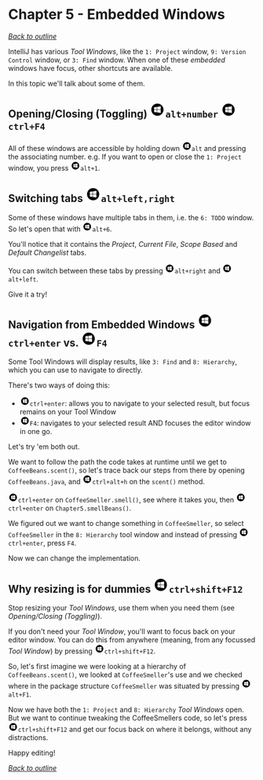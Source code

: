 # Chapter 5 - Embedded Windows
[_Back to outline_](outline.md)

IntelliJ has various _Tool Windows_, like the `1: Project` window, `9: Version Control` window, or `3: Find` window. When one of these _embedded_ windows have focus, other shortcuts are available.

In this topic we'll talk about some of them.

## Opening/Closing (Toggling) ![Windows](icons/glyph-windows-32.png)`alt+number` ![Windows](icons/glyph-windows-32.png)`ctrl+F4`
All of these windows are accessible by holding down ![Windows](icons/glyph-windows-20.png)`alt` and pressing the associating number.
e.g. If you want to open or close the `1: Project` window, you press ![Windows](icons/glyph-windows-20.png)`alt+1`.

## Switching tabs ![Windows](icons/glyph-windows-32.png)`alt+left,right`
Some of these windows have multiple tabs in them, i.e. the `6: TODO` window. So let's open that with ![Windows](icons/glyph-windows-20.png)`alt+6`.

You'll notice that it contains the _Project_, _Current File_, _Scope Based_ and _Default Changelist_ tabs.

You can switch between these tabs by pressing ![Windows](icons/glyph-windows-20.png)`alt+right` and ![Windows](icons/glyph-windows-20.png)`alt+left`.

Give it a try!

## Navigation from Embedded Windows ![Windows](icons/glyph-windows-32.png)`ctrl+enter` vs. ![Windows](icons/glyph-windows-32.png)`F4`
Some Tool Windows will display results, like `3: Find` and `8: Hierarchy`, which you can use to navigate to directly.

There's two ways of doing this:
* ![Windows](icons/glyph-windows-20.png)`ctrl+enter`: allows you to navigate to your selected result, but focus remains on your Tool Window
* ![Windows](icons/glyph-windows-20.png)`F4`: navigates to your selected result AND focuses the editor window in one go.

Let's try 'em both out.

We want to follow the path the code takes at runtime until we get to `CoffeeBeans.scent()`, so let's trace back our steps from there by opening `CoffeeBeans.java`, and ![Windows](icons/glyph-windows-20.png)`ctrl+alt+h` on the `scent()` method.

![Windows](icons/glyph-windows-20.png)`ctrl+enter` on `CoffeeSmeller.smell()`, see where it takes you, then ![Windows](icons/glyph-windows-20.png)`ctrl+enter` on `Chapter5.smellBeans()`.

We figured out we want to change something in `CoffeeSmeller`, so select `CoffeeSmeller` in the `8: Hierarchy` tool window and instead of pressing ![Windows](icons/glyph-windows-20.png)`ctrl+enter`, press `F4`.

Now we can change the implementation.

## Why resizing is for dummies ![Windows](icons/glyph-windows-32.png)`ctrl+shift+F12`
Stop resizing your _Tool Windows_, use them when you need them (see _Opening/Closing (Toggling)_).

If you don't need your _Tool Window_, you'll want to focus back on your editor window. You can do this from anywhere (meaning, from any focussed _Tool Window_) by pressing ![Windows](icons/glyph-windows-20.png)`ctrl+shift+F12`.

So, let's first imagine we were looking at a hierarchy of `CoffeeBeans.scent()`, we looked at `CoffeeSmeller`'s use and we checked where in the package structure `CoffeeSmeller` was situated by pressing ![Windows](icons/glyph-windows-20.png)`alt+F1`.

Now we have both the `1: Project` and `8: Hierarchy` _Tool Windows_ open. But we want to continue tweaking the CoffeeSmellers code, so let's press ![Windows](icons/glyph-windows-20.png)`ctrl+shift+F12` and get our focus back on where it belongs, without any distractions.

Happy editing!

[_Back to outline_](outline.md)